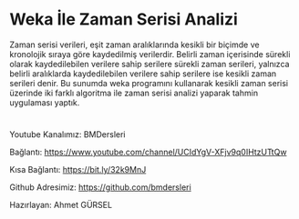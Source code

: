 # Weka İle Zaman Serisi Analizi

Zaman serisi verileri, eşit zaman aralıklarında kesikli bir biçimde ve kronolojik sıraya göre kaydedilmiş verilerdir. Belirli zaman içerisinde sürekli olarak kaydedilebilen verilere sahip serilere sürekli zaman serileri, yalnızca belirli aralıklarda kaydedilebilen verilere sahip serilere ise kesikli zaman serileri denir. Bu sunumda weka programını kullanarak kesikli zaman serisi üzerinde iki farklı algoritma ile zaman serisi analizi yaparak tahmin uygulaması yaptık.

#

Youtube Kanalımız: BMDersleri

Bağlantı: https://www.youtube.com/channel/UCIdYgV-XFjv9q0IHtzUTtQw

Kısa Bağlantı: https://bit.ly/32k9MnJ

Github Adresimiz: https://github.com/bmdersleri

Hazırlayan: Ahmet GÜRSEL
